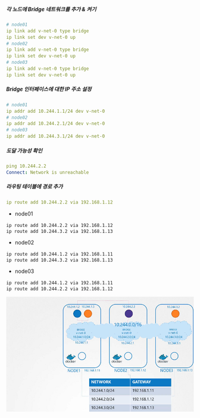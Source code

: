 ##### 각 노드에 Bridge 네트워크를 추가 & 켜기

```yaml
# node01
ip link add v-net-0 type bridge
ip link set dev v-net-0 up
# node02
ip link add v-net-0 type bridge
ip link set dev v-net-0 up
# node03
ip link add v-net-0 type bridge
ip link set dev v-net-0 up
```

##### Bridge 인터페이스에 대한 IP 주소 설정

```yaml
# node01
ip addr add 10.244.1.1/24 dev v-net-0
# node02
ip addr add 10.244.2.1/24 dev v-net-0
# node03
ip addr add 10.244.3.1/24 dev v-net-0
```

##### 도달 가능성 확인

```yaml
ping 10.244.2.2
Connect: Network is unreachable
```

##### 라우팅 테이블에 경로 추가

```yaml
ip route add 10.244.2.2 via 192.168.1.12
```

* node01

```
ip route add 10.244.2.2 via 192.168.1.12
ip route add 10.244.3.2 via 192.168.1.13
```

* node02

```
ip route add 10.244.1.2 via 192.168.1.11
ip route add 10.244.3.2 via 192.168.1.13
```

* node03

```
ip route add 10.244.1.2 via 192.168.1.11
ip route add 10.244.2.2 via 192.168.1.12
```

![4](img/4.png)